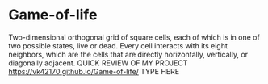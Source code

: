 # Game-of-life
Two-dimensional orthogonal grid of square cells, each of which is in one of two possible states, live or dead. Every cell interacts with its eight neighbors, which are the cells that are directly horizontally, vertically, or diagonally adjacent.
QUICK REVIEW OF MY PROJECT https://vk42170.github.io/Game-of-life/ TYPE HERE
